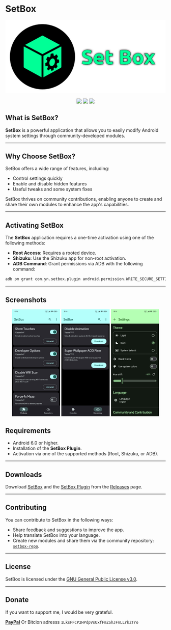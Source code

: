 # SetBox
![Logo](https://github.com/YasserNull/setbox/blob/main/docs/images/logo.png)
<p align="center">
  <img src="https://img.shields.io/github/downloads/YasserNull/setbox/total?label=Downloads"/>
  <img src="https://img.shields.io/github/v/release/YasserNull/setbox?include_prereleases&label=Release"/>
  <img src="https://img.shields.io/badge/License-GPLv3-blue.svg"/>
</p>

## What is SetBox?

**SetBox** is a powerful application that allows you to easily modify Android system settings through community-developed modules.

---

## Why Choose SetBox?

SetBox offers a wide range of features, including:

- Control settings quickly
- Enable and disable hidden features
- Useful tweaks and some system fixes

SetBox thrives on community contributions, enabling anyone to create and share their own modules to enhance the app's capabilities.

---

## Activating SetBox

The **SetBox** application requires a one-time activation using one of the following methods:

- **Root Access**: Requires a rooted device.
- **Shizuku**: Use the Shizuku app for non-root activation.
- **ADB Command**: Grant permissions via ADB with the following command:

```bash
adb pm grant com.yn.setbox.plugin android.permission.WRITE_SECURE_SETTINGS
```

---

## Screenshots
<p align="center">
  <img src="https://github.com/YasserNull/setbox/blob/main/docs/images/Screenshot_2025-06-27-21-15-26-014_com.yn.setbox.jpg" width="30%">
  <img src="https://github.com/YasserNull/setbox/blob/main/docs/images/Screenshot_2025-06-27-21-15-35-443_com.yn.setbox.jpg" width="30%">
  <img src="https://github.com/YasserNull/setbox/blob/main/docs/images/Screenshot_2025-06-27-21-16-01-143_com.yn.setbox.jpg" width="30%">
</p>

## Requirements

- Android 6.0 or higher.
- Installation of the **SetBox Plugin**.
- Activation via one of the supported methods (Root, Shizuku, or ADB).

---

## Downloads

Download [SetBox]() and the [SetBox Plugin]() from the [Releases](#) page.

---

## Contributing

You can contribute to SetBox in the following ways:

- Share feedback and suggestions to improve the app.
- Help translate SetBox into your language.
- Create new modules and share them via the community repository: [`setbox-repo`](https://github.com/YasserNull/setbox-repo).

---

## License

SetBox is licensed under the [GNU General Public License v3.0](LICENSE).

---

## Donate

If you want to support me, I would be very grateful. 

[**PayPal**](https://www.paypal.com/ncp/payment/7X44EWSM9KAVW)
Or
Bitcion adresss
`1LksFFCP2HPdpVsUxfFmZShJFnLLrkZTro`
